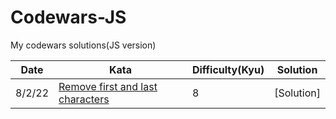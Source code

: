 # Codewars-JS
My codewars solutions(JS version)

|Date   |Kata   |Difficulty(**Kyu**)   |Solution |
|---|---|---|---|
|8/2/22   |[Remove first and last characters](https://www.codewars.com/kata/56bc28ad5bdaeb48760009b0/solutions/)   |8   |[Solution]
